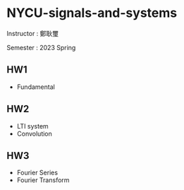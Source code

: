 # NYCU-signals-and-systems

Instructor : 鄭耿璽

Semester : 2023 Spring

## HW1
- Fundamental

## HW2
- LTI system
- Convolution

## HW3
- Fourier Series
- Fourier Transform
